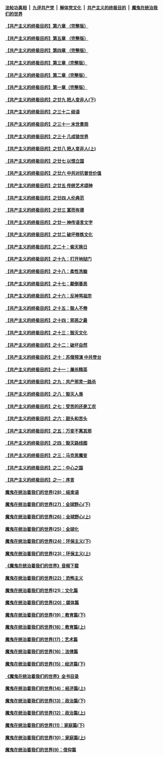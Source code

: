 ####  [法轮功真相](../../../../basic/blob/master/README.md?t=07061002) &nbsp;|&nbsp; [九评共产党](../../../../9ping.md/blob/master/README.md?t=07061002) &nbsp;|&nbsp; [解体党文化](../../../../jtdwh.md/blob/master/README.md?t=07061002)  &nbsp;|&nbsp; [共产主义的终极目的](../../../../gczydzjmd.md/blob/master/README.md?t=07061002) &nbsp;|&nbsp; [魔鬼在统治我们的世界](../../../../mgztzwmdsj.md/blob/master/README.md?t=07061002) 

#### [【共产主义的终极目的】第六章 （完整版）](../pages/nsc422/n11428913.md?t=07061002) 

#### [【共产主义的终极目的】第五章 （完整版）](../pages/nsc422/n11428912.md?t=07061002) 

#### [【共产主义的终极目的】第四章 （完整版）](../pages/nsc422/n11428907.md?t=07061002) 

#### [【共产主义的终极目的】第三章（完整版）](../pages/nsc422/n11428848.md?t=07061002) 

#### [【共产主义的终极目的】第二章（完整版）](../pages/nsc422/n11428831.md?t=07061002) 

#### [【共产主义的终极目的】第一章（完整版）](../pages/nsc422/n11417651.md?t=07061002) 

#### [【共产主义的终极目的】之廿九 把人变非人(下)](../pages/nsc422/n11344140.md?t=07061002) 

#### [【共产主义的终极目的】之三十二 结语](../pages/nsc422/n11360535.md?t=07061002) 

#### [【共产主义的终极目的】之三十一 末世景观](../pages/nsc422/n11351129.md?t=07061002) 

#### [【共产主义的终极目的】之三十 几成狼世界](../pages/nsc422/n11348280.md?t=07061002) 

#### [【共产主义的终极目的】之廿八 把人变非人(上)](../pages/nsc422/n11340492.md?t=07061002) 

#### [【共产主义的终极目的】之廿七 以恨立国](../pages/nsc422/n11336944.md?t=07061002) 

#### [【共产主义的终极目的】之廿六 中共对抗普世价值](../pages/nsc422/n11324785.md?t=07061002) 

#### [【共产主义的终极目的】之廿五 传统艺术颂神](../pages/nsc422/n11296396.md?t=07061002) 

#### [【共产主义的终极目的】之廿四 人伦典范](../pages/nsc422/n11296397.md?t=07061002) 

#### [【共产主义的终极目的】之廿三 富而有德](../pages/nsc422/n11283598.md?t=07061002) 

#### [【共产主义的终极目的】之廿一 神传语言文字](../pages/nsc422/n11263265.md?t=07061002) 

#### [【共产主义的终极目的】之廿二 破坏修炼文化](../pages/nsc422/n11245728.md?t=07061002) 

#### [【共产主义的终极目的】之二十：偷天换日](../pages/nsc422/n11238846.md?t=07061002) 

#### [【共产主义的终极目的】之十九：打开地狱门](../pages/nsc422/n11206376.md?t=07061002) 

#### [【共产主义的终极目的】之十八：柔性洗脑](../pages/nsc422/n11199994.md?t=07061002) 

#### [【共产主义的终极目的】之十七：颠倒善恶](../pages/nsc422/n11179782.md?t=07061002) 

#### [【共产主义的终极目的】之十六：反神骂祖宗](../pages/nsc422/n11166798.md?t=07061002) 

#### [【共产主义的终极目的】之十五：毁人不倦](../pages/nsc422/n11166792.md?t=07061002) 

#### [【共产主义的终极目的】之十四：邪恶之最](../pages/nsc422/n11150249.md?t=07061002) 

#### [【共产主义的终极目的】之十三：毁灭文化](../pages/nsc422/n11135227.md?t=07061002) 

#### [【共产主义的终极目的】之十二：破坏自然](../pages/nsc422/n11135214.md?t=07061002) 

#### [【共产主义的终极目的】之十：苏俄预演 中共登台](../pages/nsc422/n11118424.md?t=07061002) 

#### [【共产主义的终极目的】之十一：屠杀精英](../pages/nsc422/n11118442.md?t=07061002) 

#### [【共产主义的终极目的】之九：共产邪灵一路杀](../pages/nsc422/n11114139.md?t=07061002) 

#### [【共产主义的终极目的】之八：毁灭人类](../pages/nsc422/n11108503.md?t=07061002) 

#### [【共产主义的终极目的】之七：受苦的还是工农](../pages/nsc422/n11101809.md?t=07061002) 

#### [【共产主义的终极目的】之六：甜头和苦头](../pages/nsc422/n11096971.md?t=07061002) 

#### [【共产主义的终极目的】之五：万变不离其邪](../pages/nsc422/n11091285.md?t=07061002) 

#### [【共产主义的终极目的】之四：毁灭路线图](../pages/nsc422/n11086284.md?t=07061002) 

#### [【共产主义的终极目的】之三：马克思魔变](../pages/nsc422/n11061941.md?t=07061002) 

#### [【共产主义的终极目的】之二：中心之国](../pages/nsc422/n11047728.md?t=07061002) 

#### [【共产主义的终极目的】之一：序言](../pages/nsc422/n11086077.md?t=07061002) 

#### [魔鬼在统治着我们的世界(28)：结束语](../pages/nsc422/n10936246.md?t=07061002) 

#### [魔鬼在统治着我们的世界(27)：全球野心(下)](../pages/nsc422/n10928319.md?t=07061002) 

#### [魔鬼在统治着我们的世界(26)：全球野心(上)](../pages/nsc422/n10900318.md?t=07061002) 

#### [魔鬼在统治着我们的世界(25)：全球化](../pages/nsc422/n10788205.md?t=07061002) 

#### [魔鬼在统治着我们的世界(24)：环保主义(下)](../pages/nsc422/n10695307.md?t=07061002) 

#### [魔鬼在统治着我们的世界(23)：环保主义(上)](../pages/nsc422/n10688613.md?t=07061002) 

#### [《魔鬼在统治着我们的世界》音频下载](../pages/nsc422/n10635553.md?t=07061002) 

#### [魔鬼在统治着我们的世界(22)：恐怖主义](../pages/nsc422/n10614727.md?t=07061002) 

#### [魔鬼在统治着我们的世界(21)：文化篇](../pages/nsc422/n10597706.md?t=07061002) 

#### [魔鬼在统治着我们的世界(20)：媒体篇](../pages/nsc422/n10586579.md?t=07061002) 

#### [魔鬼在统治着我们的世界(19)：教育篇(下)](../pages/nsc422/n10564808.md?t=07061002) 

#### [魔鬼在统治着我们的世界(18)：教育篇(上)](../pages/nsc422/n10526970.md?t=07061002) 

#### [魔鬼在统治着我们的世界(17)：艺术篇](../pages/nsc422/n10499093.md?t=07061002) 

#### [魔鬼在统治着我们的世界(16)：法律篇](../pages/nsc422/n10485969.md?t=07061002) 

#### [魔鬼在统治着我们的世界(15)：经济篇(下)](../pages/nsc422/n10469975.md?t=07061002) 

#### [《魔鬼在统治着我们的世界》全书目录](../pages/nsc422/n10464261.md?t=07061002) 

#### [魔鬼在统治着我们的世界(14)：经济篇(上)](../pages/nsc422/n10457370.md?t=07061002) 

#### [魔鬼在统治着我们的世界(13)：政治篇(下)](../pages/nsc422/n10448270.md?t=07061002) 

#### [魔鬼在统治着我们的世界(12)：政治篇(上)](../pages/nsc422/n10444576.md?t=07061002) 

#### [魔鬼在统治着我们的世界(11)：家庭篇(下)](../pages/nsc422/n10440961.md?t=07061002) 

#### [魔鬼在统治着我们的世界(10)：家庭篇(上)](../pages/nsc422/n10435448.md?t=07061002) 

#### [魔鬼在统治着我们的世界(9)：信仰篇](../pages/nsc422/n10432159.md?t=07061002) 

